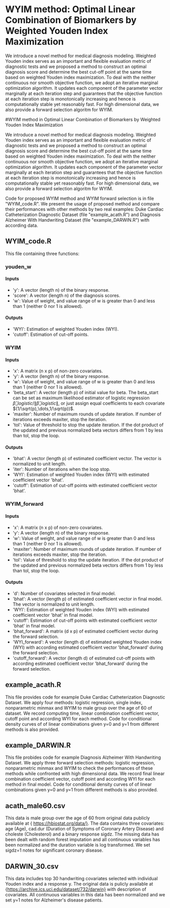 # WYIM method: Optimal Linear Combination of Biomarkers by Weighted Youden Index Maximization

We introduce a novel method for medical diagnosis modeling. Weighted Youden index serves as an important and flexible evaluation metric of diagnostic tests and we proposed a method to construct an optimal diagnosis score and determine the best cut-off point at the same time based on weighted Youden index maximization. To deal with the neither continuous nor smooth objective function, we adopt an iterative marginal optimization algorithm. It updates each component of the parameter vector marginally at each iteration step and guarantees that the objective function at each iteration step is monotonically increasing and hence is computationally stable yet reasonably fast. For high dimensional data, we also provide a forward selection algoritm for WYIM.

#WYIM method in Optimal Linear Combination of Biomarkers by Weighted Youden Index Maximization

We introduce a novel method for medical diagnosis modeling. Weighted Youden index serves as an important and flexible evaluation metric of diagnostic tests and we proposed a method to construct an optimal diagnosis score and determine the best cut-off point at the same time based on weighted Youden index maximization. To deal with the neither continuous nor smooth objective function, we adopt an iterative marginal optimization algorithm. It updates each component of the parameter vector marginally at each iteration step and guarantees that the objective function at each iteration step is monotonically increasing and hence is computationally stable yet reasonably fast. For high dimensional data, we also provide a forward selection algoritm for WYIM. 

Code for proposed WYIM method and WYIM forward selection is in file "WYIM_code.R". We present the usage of proposed method and compare their performances with other methods by two real examples: Duke Cardiac Catheterization Diagnostic Dataset (file "example_acath.R") and Diagnosis Alzheimer With Handwriting Dataset (file "example_DARWIN.R") with according data.

## WYIM_code.R
This file containing three functions:
### youden_w
#### Inputs
- 'y': A vector (length n) of the binary response.
- 'score': A vector (length n) of the diagnosis scores.
- 'w': Value of weight, and value range of w is greater than 0 and less than 1 (neither 0 nor 1 is allowed).

#### Outputs
- 'WYI': Estimation of weighted Youden index (WYI).
- 'cutoff': Estimation of cut-off points.

### WYIM
#### Inputs
- 'x': A matrix (n x p) of non-zero covariates.
- 'y': A vector (length n) of the binary response.
- 'w': Value of weight, and value range of w is greater than 0 and less than 1 (neither 0 nor 1 is allowed).
- 'beta_start': A vector (length p) of initial value for beta. The beta_start can be set as maximum likelihood estimator of logistic regression $\hat{\beta}\_{logistic} / \|\hat{\beta}\_{logistic}\|$, or just assign equal coefficients to each covariate $(1/\sqrt(p),\dots,1/\sqrt(p))$.
- 'maxiter': Number of maximum rounds of update iteration. If number of iterations exceeds maxiter, stop the iteration.
- 'tol': Value of threshold to stop the update iteration. If the dot product of the updated and previous normalized beta vectors differs from 1 by less than tol, stop the loop.​

#### Outputs
- 'bhat': A vector (length p) of estimated coefficient vector. The vector is normalized to unit length.
- 'iter': Number of iterations when the loop stop.
- 'WYI': Estimation of weighted Youden index (WYI) with estimated coefficient vector 'bhat'.
- 'cutoff': Estimation of cut-off points with estimated coefficient vector 'bhat'.

### WYIM_forward
#### Inputs
- 'x': A matrix (n x p) of non-zero covariates.
- 'y': A vector (length n) of the binary response.
- 'w': Value of weight, and value range of w is greater than 0 and less than 1 (neither 0 nor 1 is allowed).
- 'maxiter': Number of maximum rounds of update iteration. If number of iterations exceeds maxiter, stop the iteration.
- 'tol': Value of threshold to stop the update iteration. If the dot product of the updated and previous normalized beta vectors differs from 1 by less than tol, stop the loop.​

#### Outputs
- 'd': Number of covariates selected in final model.
- 'bhat': A vector (length p) of estimated coefficient vector in final model. The vector is normalized to unit length.
- 'WYI': Estimation of weighted Youden index (WYI) with estimated coefficient vector 'bhat' in final model.
- 'cutoff': Estimation of cut-off points with estimated coefficient vector 'bhat' in final model.
- 'bhat_forward': A matrix (d x p) of estimated coefficient vector during the forward selection.
- 'WYI_forward': A vector (length d) of estimated weighted Youden index (WYI) with according estimated coefficient vector 'bhat_forward' during the forward selection.
- 'cutoff_forward': A vector (length d) of estimated cut-off points with according estimated coefficient vector 'bhat_forward' during the forward selection.



## example_acath.R
This file provides code for example Duke Cardiac Catheterization Diagnostic Dataset. We apply four methods: logistic regression, single index, nonparametric minmax and WYIM to male group over the age of 60 of dataset. We record computing time, linear combination coefficient vector, cutoff point and according WYI for each method. Code for conditional density curves of of linear combinations given y=0 and y=1 from different methods is also provided.

## example_DARWIN.R 
This file probides code for example Diagnosis Alzheimer With Handwriting Dataset. We apply three forward selection methods: logistic regression, nonparametric minmax and WYIM to check the performances of these methods while confronted with high dimensional data. We record final linear combination coefficient vector, cutoff point and according WYI for each method in final model. Code for conditional density curves of of linear combinations given y=0 and y=1 from different methods is also provided.


## acath_male60.csv
This data is male group over the age of 60 from original data publicly available at { https://hbiostat.org/data/}. The data contains three covariates: age (Age), cad.dur (Duration of Symptoms of Coronary Artery Disease) and choleste (Cholesterol) and a binary response sigdz.
The missing data has been dealt with random forest imputation and all continuous variables has been normalized and the duration variable is log transformed. We set sigdz=1 notes for significant coronary disease.

## DARWIN_30.csv
This data includes top 30 handwriting covariates selected with individual Youden index and a response y. The original data is pulicly available at {https://archive.ics.uci.edu/dataset/732/darwin} with description of covariates. All continuous variables in this data has been normalized and we set y=1 notes for Alzheimer's disease patients.

